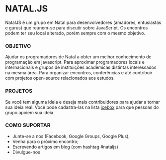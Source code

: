 # NATAL.JS

NatalJS é um grupo em Natal para desenvolvedores (amadores, entusiastas e gurus) que reúnem-se para discutir sobre JavaScript. Os encontros podem ter seu local alterado, porém sempre com o mesmo objetivo.

### OBJETIVO

Ajudar os programadores de Natal a obter um melhor conhecimento de programação em javascript.
Para aproximar programadores locais e internacionais e grupos de instituições acadêmicas distintas interessados na mesma área.
Para organizar encontros, conferências e até contribuir com projetos open-source relacionados aos estudos.

### PROJETOS

Se você tem alguma ideia e deseja mais contribuidores para ajudar a tornar sua ideia real. Você pode cadastra-las na lista [icebox](https://github.com/NatalJS/nataljs/blob/master/projects.md) para que pessoas do grupo apoiem sua ideia.

### COMO SUPORTAR

* Junte-se a nós (Facebook, Google Groups, Google Plus);
* Venha para o próximo encontro;
* Escrevendo artigos em blog (com hashtag #nataljs)
* Divulgue-nos
